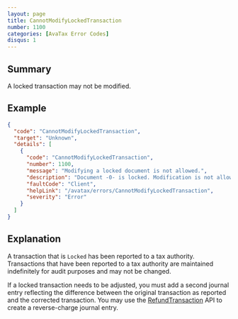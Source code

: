 ```yaml
---
layout: page
title: CannotModifyLockedTransaction
number: 1100
categories: [AvaTax Error Codes]
disqus: 1
---
```


## Summary

A locked transaction may not be modified.

## Example

```json
{
  "code": "CannotModifyLockedTransaction",
  "target": "Unknown",
  "details": [
    {
      "code": "CannotModifyLockedTransaction",
      "number": 1100,
      "message": "Modifying a locked document is not allowed.",
      "description": "Document -0- is locked. Modification is not allowed.",
      "faultCode": "Client",
      "helpLink": "/avatax/errors/CannotModifyLockedTransaction",
      "severity": "Error"
    }
  ]
}
```

## Explanation

A transaction that is `Locked` has been reported to a tax authority.  Transactions that have been reported to a tax authority are maintained indefinitely for audit purposes and may not be changed.

If a locked transaction needs to be adjusted, you must add a second journal entry reflecting the difference between the original transaction as reported and the corrected transaction.  You may use the [RefundTransaction](/api-reference/avatax/rest/v2/methods/Transactions/RefundTransaction/) API to create a reverse-charge journal entry.
